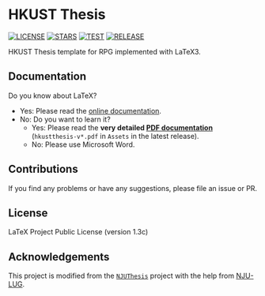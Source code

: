 # HKUST Thesis

[![LICENSE](https://img.shields.io/github/license/HKFoggyU/hkust-thesis)](https://www.latex-project.org/lppl/lppl-1-3c/)
[![STARS](https://img.shields.io/github/stars/HKFoggyU/hkust-thesis)](https://github.com/HKFoggyU/hkust-thesis/stargazers)
[![TEST](https://github.com/HKFoggyU/hkust-thesis/actions/workflows/test.yml/badge.svg)](https://github.com/HKFoggyU/hkust-thesis/actions)
[![RELEASE](https://github.com/HKFoggyU/hkust-thesis/actions/workflows/release.yml/badge.svg)](https://github.com/HKFoggyU/hkust-thesis/releases)

HKUST Thesis template for RPG implemented with LaTeX3.

## Documentation

Do you know about LaTeX?
- Yes: Please read the [online documentation](https://HKFoggyU.github.io/hkust-thesis/).
- No: Do you want to learn it?
    - Yes: Please read the **very detailed [PDF documentation](https://github.com/HKFoggyU/hkust-thesis/releases/latest/)** (``hkustthesis-v*.pdf`` in `` Assets `` in the latest release).
    - No: Please use Microsoft Word.

## Contributions

If you find any problems or have any suggestions, please file an issue or PR.

## License

LaTeX Project Public License (version 1.3c)

## Acknowledgements

This project is modified from the [`` NJUThesis ``](https://github.com/nju-lug/NJUThesis) project with the help from [NJU-LUG](https://github.com/nju-lug).

